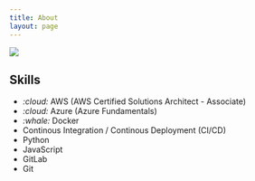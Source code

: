 ```yaml
---
title: About
layout: page
---
```

<img class="profile-img" src="../assets/images/profile.jpg">


<h2>Skills</h2>

<ul class="skill-list">
	<li><i class="li-icon">:cloud:</i> AWS (AWS Certified Solutions Architect - Associate)</li>
	<li><i class="li-icon">:cloud:</i> Azure (Azure Fundamentals)</li>
	<li><i class="li-icon">:whale:</i> Docker</li>
	<li>Continous Integration / Continous Deployment (CI/CD)</li>
	<li>Python</li>
	<li>JavaScript</li>
	<li>GitLab</li>
	<li>Git</li>
</ul>
